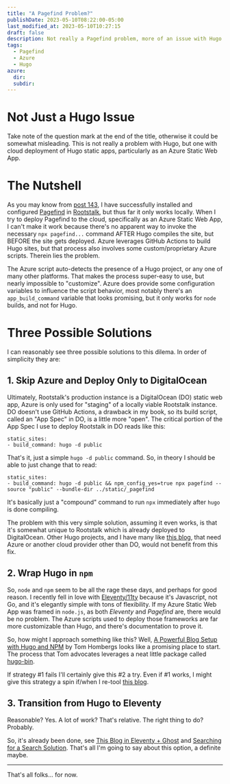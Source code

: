 ```yaml
---
title: "A Pagefind Problem?" 
publishDate: 2023-05-10T08:22:00-05:00
last_modified_at: 2023-05-10T10:27:15
draft: false
description: Not really a Pagefind problem, more of an issue with Hugo and cloud deployment, especially in Azure.
tags:
  - Pagefind
  - Azure
  - Hugo
azure:
  dir: 
  subdir: 
---  
```


# Not Just a Hugo Issue

Take note of the question mark at the end of the title, otherwise it could be somewhat misleading.  This is not really a problem with Hugo, but one with cloud deployment of Hugo static apps, particularly as an Azure Static Web App.

# The Nutshell

As you may know from [post 143](https://static.grinnell.edu/dlad-blog/posts/143-significant-rootstalk-retooling/), I have successfully installed and configured [Pagefind](https://pagefind.app/) in [Rootstalk](https://rootstalk.grinnell.edu), but thus far it only works locally.  When I try to deploy Pagefind to the cloud, specifically as an Azure Static Web App, I can't make it work because there's no apparent way to invoke the necessary `npx pagefind...` command AFTER Hugo compiles the site, but BEFORE the site gets deployed.  Azure leverages GitHub Actions to build Hugo sites, but that process also involves some custom/proprietary Azure scripts.  Therein lies the problem.  

The Azure script auto-detects the presence of a Hugo project, or any one of many other platforms.  That makes the process super-easy to use, but nearly impossible to "customize".  Azure does provide some configuration variables to influence the script behavior, most notably there's an `app_build_command` variable that looks promising, but it only works for `node` builds, and not for Hugo.

# Three Possible Solutions

I can reasonably see three possible solutions to this dilema.  In order of simplicity they are:

## 1. Skip Azure and Deploy Only to DigitalOcean

Ultimately, Rootstalk's production instance is a DigitalOcean (DO) static web app, Azure is only used for "staging" of a locally viable Rootstalk instance.  DO doesn't use GitHub Actions, a drawback in my book, so its build script, called an "App Spec" in DO, is a little more "open".  The critical portion of the App Spec I use to deploy Rootstalk in DO reads like this:

```
static_sites:
- build_command: hugo -d public
```

That's it, just a simple `hugo -d public` command.  So, in theory I should be able to just change that to read:

```
static_sites:
- build_command: hugo -d public && npm_config_yes=true npx pagefind --source "public" --bundle-dir ../static/_pagefind
```

It's basically just a "compound" command to run `npx` immediately after `hugo` is done compiling.  

The problem with this very simple solution, assuming it even works, is that it's somewhat unique to Rootstalk which is already deployed to DigitalOcean.  Other Hugo projects, and I have many like [this blog](https://static.grinnell.edu/dlad-blog), that need Azure or another cloud provider other than DO, would not benefit from this fix.

## 2. Wrap Hugo in `npm`

So, `node` and `npm` seem to be all the rage these days, and perhaps for good reason.  I recently fell in love with [Eleventy/11ty](https://www.11ty.dev) because it's Javascript, not Go, and it's elegantly simple with tons of flexibility.  If my Azure Static Web App was framed in `node.js`, as both _Eleventy_ and _Pagefind_ are, there would be no problem.  The Azure scripts used to deploy those frameworks are far more customizable than Hugo, and there's documentation to prove it.  

So, how might I approach something like this?  Well, [A Powerful Blog Setup with Hugo and NPM](https://www.blogtrack.io/blog/powerful-blog-setup-with-hugo-and-npm/) by Tom Hombergs looks like a promising place to start.  The process that Tom advocates leverages a neat little package called [hugo-bin](https://www.npmjs.com/package/hugo-bin).  

If strategy #1 fails I'll certainly give this #2 a try.  Even if #1 works, I might give this strategy a spin if/when I re-tool [this blog](https://static.grinnell.edu/dlad-blog).  

## 3. Transition from Hugo to Eleventy

Reasonable?  Yes.  A lot of work?  That's relative.  The right thing to do?  Probably.  

So, it's already been done, see [This Blog in Eleventy + Ghost](https://blog.summittdweller.com/this-blog-in-eleventy-ghost/) and [Searching for a Search Solution](https://blog.summittdweller.com/glad-i-found-pagefind/).  That's all I'm going to say about this option, a definite maybe.  

---

That's all folks... for now.  


